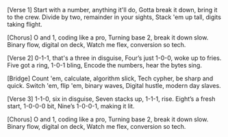 [Verse 1]
Start with a number, anything it'll do,
Gotta break it down, bring it to the crew.
Divide by two, remainder in your sights,
Stack 'em up tall, digits taking flight.

[Chorus]
O and 1, coding like a pro,
Turning base 2, break it down slow.
Binary flow, digital on deck,
Watch me flex, conversion so tech.

[Verse 2]
0-1-1, that's a three in disguise,
Four’s just 1-0-0, woke up to fries.
Five got a ring, 1-0-1 bling,
Encode the numbers, hear the bytes sing.

[Bridge]
Count 'em, calculate, algorithm slick,
Tech cypher, be sharp and quick.
Switch 'em, flip 'em, binary waves,
Digital hustle, modern day slaves.

[Verse 3]
1-1-0, six in disguise,
Seven stacks up, 1-1-1, rise.
Eight’s a fresh start, 1-0-0-0 bit,
Nine’s 1-0-0-1, making it lit.

[Chorus]
O and 1, coding like a pro,
Turning base 2, break it down slow.
Binary flow, digital on deck,
Watch me flex, conversion so tech.
